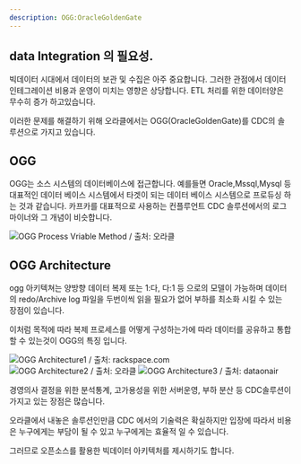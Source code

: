 ```yaml
---
description: OGG:OracleGoldenGate
---
```


## data Integration 의 필요성.

빅데이터 시대에서 데이터의 보관 및 수집은 아주 중요합니다. 그러한 관점에서 데이터 인테그레이션 비용과 운영이 미치는 영향은 상당합니다.
ETL 처리를 위한 데이터양은 무수히 증가 하고있습니다.

이러한 문제를 해결하기 위해 오라클에서는 OGG(OracleGoldenGate)를 CDC의 솔루션으로 가지고 있습니다.

## OGG

OGG는 소스 시스템의 데이터베이스에 접근합니다. 예를들면 Oracle,Mssql,Mysql 등 대표적인 데이터 베이스 시스템에서 타겟이 되는 데이터 베이스 시스템으로 프로듀싱 하는 것과 같습니다. 카프카를 대표적으로 사용하는
컨플루언트 CDC 솔루션에서의 로그마이너와 그 개념이 비슷합니다.

![OGG Process Vriable Method / 출처: 오라클](https://docs.oracle.com/goldengate/1212/gg-winux/GWUAD/img/goldengate_configs2.jpg)

## OGG Architecture

ogg 아키텍쳐는 양방향 데이터 복제 또는 1:다, 다:1 등 으로의 모델이 가능하며 데이터의 redo/Archive log 파일을 두번이씩 읽을 필요가 없어 부하를 최소화 시킬 수  있는 장점이 있습니다.

이처럼 목적에 따라 복제 프로세스를 어떻게 구성하는가에 따라 데이터를 공유하고 통합 할 수 있는것이 OGG의 특징 입니다.

![OGG Architecture1 / 출처: rackspace.com](https://docs.rackspace.com/blog/oracle-goldengate-microservices-architecture/Picture1.png)
![OGG Architecture2 / 출처: 오라클](https://docs.oracle.com/goldengate/1212/gg-winux/GWUAD/img/logicalarch2.jpg)
![OGG Architecture3 / 출처: dataonair](https://dataonair.or.kr/publishing/img/knowledge/okm-2011-autumn-trend4-522338-11.png)

경영의사 결정을 위한 분석통계, 고가용성을 위한 서버운영, 부하 분산 등 CDC솔루션이 가지고 있는 장점은 많습니다. 

오라클에서 내놓은 솔루션인만큼 CDC 에서의 기술력은 확실하지만 입장에 따라서 비용은 누구에게는 부담이 될 수 있고 누구에게는 효율적 일 수 있습니다.

그러므로 오픈소스를 활용한 빅데이터 아키텍처를 제시하기도 합니다.
